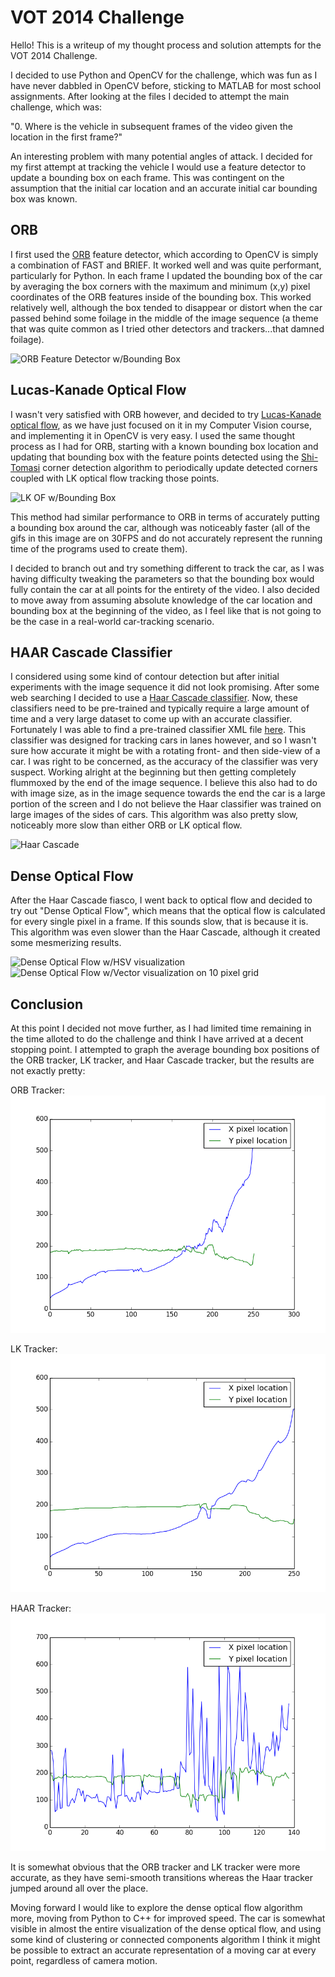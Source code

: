 VOT 2014 Challenge
==================

Hello! This is a writeup of my thought process and solution attempts for the VOT 2014 Challenge.

I decided to use Python and OpenCV for the challenge, which was fun as I have never dabbled in OpenCV before, sticking to MATLAB for most school assignments. After looking at the files I decided to attempt the main challenge, which was:

"0. Where is the vehicle in subsequent frames of the video given the location in the first frame?"

An interesting problem with many potential angles of attack. I decided for my first attempt at tracking the vehicle I would use a feature detector to update a bounding box on each frame. This was contingent on the assumption that the initial car location and an accurate initial car bounding box was known.

ORB
---

I first used the [ORB](https://www.willowgarage.com/sites/default/files/orb_final.pdf) feature detector, which according to OpenCV is simply a combination of FAST and BRIEF. It worked well and was quite performant, particularly for Python. In each frame I updated the bounding box of the car by averaging the box corners with the maximum and minimum (x,y) pixel coordinates of the ORB features inside of the bounding box. This worked relatively well, although the box tended to disappear or distort when the car passed behind some foilage in the middle of the image sequence (a theme that was quite common as I tried other detectors and trackers...that damned foilage).

![ORB Feature Detector w/Bounding Box](./ORB.gif)

Lucas-Kanade Optical Flow
-------------------------

I wasn't very satisfied with ORB however, and decided to try [Lucas-Kanade optical flow](http://en.wikipedia.org/wiki/Lucas%E2%80%93Kanade_method), as we have just focused on it in my Computer Vision course, and implementing it in OpenCV is very easy. I used the same thought process as I had for ORB, starting with a known bounding box location and updating that bounding box with the feature points detected using the [Shi-Tomasi](http://www.ai.mit.edu/courses/6.891/handouts/shi94good.pdf) corner detection algorithm to periodically update detected corners coupled with LK optical flow tracking those points.

![LK OF w/Bounding Box](./LK_OF.gif)

This method had similar performance to ORB in terms of accurately putting a bounding box around the car, although was noticeably faster (all of the gifs in this image are on 30FPS and do not accurately represent the running time of the programs used to create them).

I decided to branch out and try something different to track the car, as I was having difficulty tweaking the parameters so that the bounding box would fully contain the car at all points for the entirety of the video. I also decided to move away from assuming absolute knowledge of the car location and bounding box at the beginning of the video, as I feel like that is not going to be the case in a real-world car-tracking scenario.

HAAR Cascade Classifier
-----------------------

I considered using some kind of contour detection but after initial experiments with the image sequence it did not look promising. After some web searching I decided to use a [Haar Cascade classifier](http://en.wikipedia.org/wiki/Haar-like_features). Now, these classifiers need to be pre-trained and typically require a large amount of time and a very large dataset to come up with an accurate classifier. Fortunately I was able to find a pre-trained classifier XML file [here](https://code.google.com/p/opencv-lane-vehicle-track/). This classifier was designed for tracking cars in lanes however, and so I wasn't sure how accurate it might be with a rotating front- and then side-view of a car. I was right to be concerned, as the accuracy of the classifier was very suspect. Working alright at the beginning but then getting completely flummoxed by the end of the image sequence. I believe this also had to do with image size, as in the image sequence towards the end the car is a large portion of the screen and I do not believe the Haar classifier was trained on large images of the sides of cars. This algorithm was also pretty slow, noticeably more slow than either ORB or LK optical flow.

![Haar Cascade](./HAAR.gif)

Dense Optical Flow
------------------

After the Haar Cascade fiasco, I went back to optical flow and decided to try out "Dense Optical Flow", which means that the optical flow is calculated for every single pixel in a frame. If this sounds slow, that is because it is. This algorithm was even slower than the Haar Cascade, although it created some mesmerizing results.

![Dense Optical Flow w/HSV visualization](./D_OF.gif)
![Dense Optical Flow w/Vector visualization on 10 pixel grid](./D_OF_vec.gif)


Conclusion
----------

At this point I decided not move further, as I had limited time remaining in the time alloted to do the challenge and think I have arrived at a decent stopping point. I attempted to graph the average bounding box positions of the ORB tracker, LK tracker, and Haar Cascade tracker, but the results are not exactly pretty:

ORB Tracker:
![ORB Tracker X and Y position graph](./ORB_graph.png)

LK Tracker:
![LK Tracker X and Y position graph](./LK_graph.png)

HAAR Tracker:
![HAAR Tracker X and Y position graph](./HAAR_graph.png)

It is somewhat obvious that the ORB tracker and LK tracker were more accurate, as they have semi-smooth transitions whereas the Haar tracker jumped around all over the place.

Moving forward I would like to explore the dense optical flow algorithm more, moving from Python to C++ for improved speed. The car is somewhat visible in almost the entire visualization of the dense optical flow, and using some kind of clustering or connected components algorithm I think it might be possible to extract an accurate representation of a moving car at every point, regardless of camera motion.